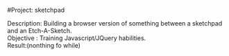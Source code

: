 #Project: sketchpad

Description: Building a browser version of something between a sketchpad and an Etch-A-Sketch.<br/>
Objective : Training Javascript/JQuery habilities.<br />
Result:(nonthing fo while)
